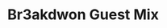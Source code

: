 ---
cid: WJRR033
title: 'Br3akdwon Guest Mix'
link: http://thecore.fm
layout: radio
artists: 
- name: Br3akdown
  social:
  - name: Facebook
    icon: facebook
    link: https://www.facebook.com/djbr3akdown
  - name: Twitter
    icon: twitter
    link: https://twitter.com/djbr3akdown
  - name: Soundcloud
    icon: soundcloud
    link: https://soundcloud.com/djbr3akdown
embed: '<iframe src="http://thecore.fm/broadbandflash.html" width="100%" height="350px"></iframe>'
categories:
- radio
- featured
---